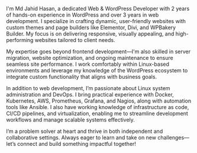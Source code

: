I'm Md Jahid Hasan, a dedicated Web & WordPress Developer with 2 years of hands-on experience in WordPress and over 3 years in web development. I specialize in crafting dynamic, user-friendly websites with custom themes and page builders like Elementor, Divi, and WPBakery Builder. My focus is on delivering responsive, visually appealing, and high-performing websites tailored to client needs.

My expertise goes beyond frontend development—I'm also skilled in server migration, website optimization, and ongoing maintenance to ensure seamless site performance. I work comfortably within Linux-based environments and leverage my knowledge of the WordPress ecosystem to integrate custom functionality that aligns with business goals.

In addition to web development, I’m passionate about Linux system administration and DevOps. I bring practical experience with Docker, Kubernetes, AWS, Prometheus, Grafana, and Nagios, along with automation tools like Ansible. I also have working knowledge of infrastructure as code, CI/CD pipelines, and virtualization, enabling me to streamline development workflows and manage scalable systems effectively.

I’m a problem solver at heart and thrive in both independent and collaborative settings. Always eager to learn and take on new challenges—let’s connect and build something impactful together!
